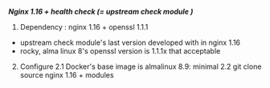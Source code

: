 *****Nginx 1.16 + health check (= upstream check module )*****

1. Dependency : nginx 1.16 + openssl 1.1.1

- upstream check module's last version developed with in nginx 1.16
- rocky, alma linux 8's openssl version is 1.1.1x that acceptable

2. Configure
   2.1 Docker's base image is almalinux 8.9: minimal
   2.2 git clone source nginx 1.16 + modules
